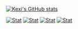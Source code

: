 [![Kexi's GitHub stats](https://github-readme-stats.vercel.app/api?username=kexi&theme=vue-dark&show_icons=true&show_icons=true)](https://github.com/kexi/github-readme-stats)

[![Stat](https://wakatime.com/share/@kexi/99b0ddd0-306f-43cf-8de2-1c4479311826.svg)](https://wakatime.com/@kexi) 
[![Stat](https://wakatime.com/share/@kexi/8d20b0dd-fd23-4fe9-91ce-22ed66c4ca15.svg)](https://wakatime.com/@kexi)
[![Stat](https://wakatime.com/share/@kexi/f67f15e0-45a3-4c43-889f-04cf501ceb57.svg)](https://wakatime.com/@kexi)
[![Stat](https://wakatime.com/share/@kexi/ea3b17a8-47ca-408e-8952-485bd1428348.svg)](https://wakatime.com/@kexi)
